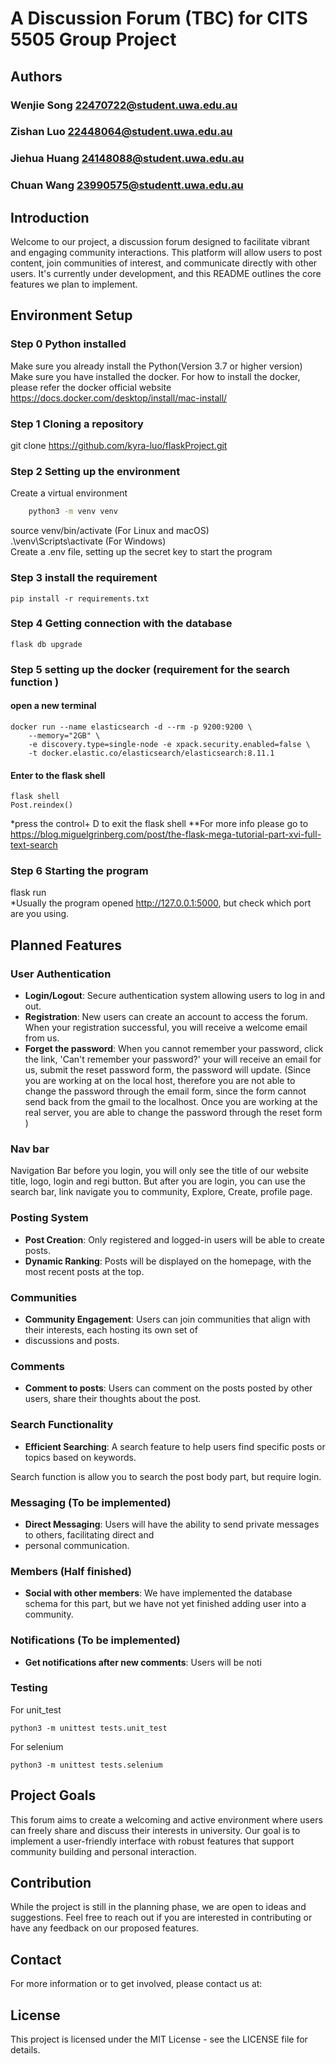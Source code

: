 # A Discussion Forum (TBC) for CITS 5505 Group Project 
## Authors
### Wenjie Song 22470722@student.uwa.edu.au
### Zishan Luo 22448064@student.uwa.edu.au
### Jiehua Huang 24148088@student.uwa.edu.au
### Chuan Wang 23990575@studentt.uwa.edu.au

## Introduction

Welcome to our project, a discussion forum designed to facilitate vibrant and engaging community interactions. This platform will allow users to post content, join communities of interest, and communicate directly with other users. It's currently under development, and this README outlines the core features we plan to implement.

## Environment Setup

### Step 0 Python installed 
Make sure you already install the Python(Version 3.7 or higher version)<br>
Make sure you have installed the docker. For how to install the docker, please refer the docker official website
https://docs.docker.com/desktop/install/mac-install/

### Step 1 Cloning a repository
git clone https://github.com/kyra-luo/flaskProject.git<br>

### Step 2 Setting up the environment 
Create a virtual environment<br>

```sh
    python3 -m venv venv
```

source venv/bin/activate (For Linux and macOS)<br>
.\venv\Scripts\activate  (For Windows)<br>
Create a .env file, setting up the secret key to start the program
### Step 3 install the requirement 

```
pip install -r requirements.txt
```

### Step 4 Getting connection with the database

```
flask db upgrade
```

### Step 5 setting up the docker (requirement for the search function )

#### open a new terminal

```
docker run --name elasticsearch -d --rm -p 9200:9200 \
    --memory="2GB" \
    -e discovery.type=single-node -e xpack.security.enabled=false \
    -t docker.elastic.co/elasticsearch/elasticsearch:8.11.1
```

#### Enter to the flask shell

```
flask shell
Post.reindex()
```

*press the control+ D to exit the flask shell
**For more info please go to https://blog.miguelgrinberg.com/post/the-flask-mega-tutorial-part-xvi-full-text-search

### Step 6 Starting the program 
flask run <br>
*Usually the program opened http://127.0.0.1:5000, but check which port are you using.


## Planned Features

### User Authentication

- **Login/Logout**: Secure authentication system allowing users to log in and out.
- **Registration**: New users can create an account to access the forum. When your 
registration successful, you will receive a welcome email from us.
- **Forget the password**: When you cannot remember your password, click the link, 'Can't remember your password?'
your will receive an email for us, submit the reset password form, the password will update. (Since you are working at 
on the local host, therefore you are not able to change the password through the email form, since the form cannot send 
back from the gmail to the localhost. Once you are working at the real server, you are able to change the password 
through the reset form  )

### Nav bar 
Navigation Bar before you login, you will only see the title of our website title, logo, login and regi button. 
But after you are login, you can use the search bar, link navigate you to community, Explore, Create, profile page.

### Posting System

- **Post Creation**: Only registered and logged-in users will be able to create posts.
- **Dynamic Ranking**: Posts will be displayed on the homepage, with the most recent posts at the top.

### Communities

- **Community Engagement**: Users can join communities that align with their interests, each hosting its own set of 
- discussions and posts.

### Comments

- **Comment to posts**: Users can comment on the posts posted by other users, share their thoughts about the post.

### Search Functionality

- **Efficient Searching**: A search feature to help users find specific posts or topics based on keywords.<br>

Search function is allow you to search the post body part, but require login.

### Messaging (To be implemented)

- **Direct Messaging**: Users will have the ability to send private messages to others, facilitating direct and 
- personal communication.

### Members (Half finished)

- **Social with other members**: We have implemented the database schema for this part, but we have not yet finished adding user into a community.

### Notifications (To be implemented)

- **Get notifications after new comments**: Users will be noti

### Testing 
For unit_test
```
python3 -m unittest tests.unit_test
```
For selenium
```
python3 -m unittest tests.selenium
```

## Project Goals

This forum aims to create a welcoming and active environment where users can freely share and discuss their interests in university. 
Our goal is to implement a user-friendly interface with robust features that support community building and personal 
interaction.

## Contribution

While the project is still in the planning phase, we are open to ideas and suggestions. Feel free to reach out if you 
are interested in contributing or have any feedback on our proposed features.

## Contact

For more information or to get involved, please contact us at:


## License

This project is licensed under the MIT License - see the LICENSE file for details.

